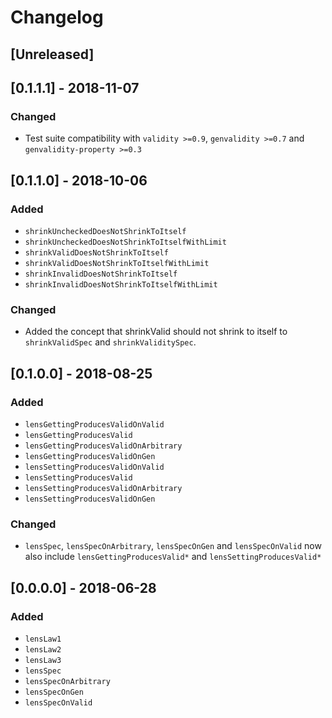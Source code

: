 # Changelog

## [Unreleased]

## [0.1.1.1] - 2018-11-07

### Changed

* Test suite compatibility with `validity >=0.9`, `genvalidity >=0.7` and `genvalidity-property >=0.3`

## [0.1.1.0] - 2018-10-06

### Added

* `shrinkUncheckedDoesNotShrinkToItself`
* `shrinkUncheckedDoesNotShrinkToItselfWithLimit`
* `shrinkValidDoesNotShrinkToItself`
* `shrinkValidDoesNotShrinkToItselfWithLimit`
* `shrinkInvalidDoesNotShrinkToItself`
* `shrinkInvalidDoesNotShrinkToItselfWithLimit`

### Changed

* Added the concept that shrinkValid should not shrink to itself to `shrinkValidSpec` and `shrinkValiditySpec`.

## [0.1.0.0] - 2018-08-25

### Added

* `lensGettingProducesValidOnValid`
* `lensGettingProducesValid`
* `lensGettingProducesValidOnArbitrary`
* `lensGettingProducesValidOnGen `
* `lensSettingProducesValidOnValid`
* `lensSettingProducesValid`
* `lensSettingProducesValidOnArbitrary`
* `lensSettingProducesValidOnGen`

### Changed

* `lensSpec`, `lensSpecOnArbitrary`, `lensSpecOnGen` and `lensSpecOnValid` now also include `lensGettingProducesValid*` and `lensSettingProducesValid*`

## [0.0.0.0] - 2018-06-28

### Added

* `lensLaw1`
* `lensLaw2`
* `lensLaw3`
* `lensSpec`
* `lensSpecOnArbitrary`
* `lensSpecOnGen`
* `lensSpecOnValid`
